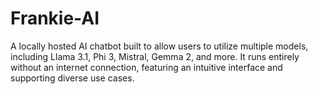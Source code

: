 # Frankie-AI
A locally hosted AI chatbot built to allow users to utilize multiple models, including Llama 3.1, Phi 3, Mistral, Gemma 2, and more. It runs entirely without an internet connection, featuring an intuitive interface and supporting diverse use cases.
